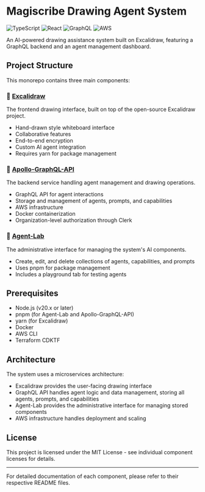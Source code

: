 # Magiscribe Drawing Agent System

![TypeScript](https://img.shields.io/badge/typescript-%23007ACC.svg?style=for-the-badge&logo=typescript&logoColor=white)
![React](https://img.shields.io/badge/React-58c4dc.svg?style=for-the-badge&logo=react&logoColor=white)
![GraphQL](https://img.shields.io/badge/-GraphQL-E10098?style=for-the-badge&logo=graphql&logoColor=white)
![AWS](https://img.shields.io/badge/-AWS-232F3E?style=for-the-badge&logo=amazon-aws&logoColor=white)

An AI-powered drawing assistance system built on Excalidraw, featuring a GraphQL backend and an agent management dashboard.

## Project Structure

This monorepo contains three main components:

### 🎨 [Excalidraw](./Excalidraw/README.md)
The frontend drawing interface, built on top of the open-source Excalidraw project.
- Hand-drawn style whiteboard interface
- Collaborative features
- End-to-end encryption
- Custom AI agent integration
- Requires yarn for package management

### 🚀 [Apollo-GraphQL-API](./Apollo-GraphQL-API/README.md)
The backend service handling agent management and drawing operations.
- GraphQL API for agent interactions
- Storage and management of agents, prompts, and capabilities
- AWS infrastructure
- Docker containerization
- Organization-level authorization through Clerk

### 🎯 [Agent-Lab](./Agent-Lab/README.md)
The administrative interface for managing the system's AI components.
- Create, edit, and delete collections of agents, capabilities, and prompts
- Uses pnpm for package management
- Includes a playground tab for testing agents

## Prerequisites

- Node.js (v20.x or later)
- pnpm (for Agent-Lab and Apollo-GraphQL-API)
- yarn (for Excalidraw)
- Docker
- AWS CLI
- Terraform CDKTF

## Architecture

The system uses a microservices architecture:
- Excalidraw provides the user-facing drawing interface
- GraphQL API handles agent logic and data management, storing all agents, prompts, and capabilities
- Agent-Lab provides the administrative interface for managing stored components
- AWS infrastructure handles deployment and scaling

## License

This project is licensed under the MIT License - see individual component licenses for details.

---

For detailed documentation of each component, please refer to their respective README files.